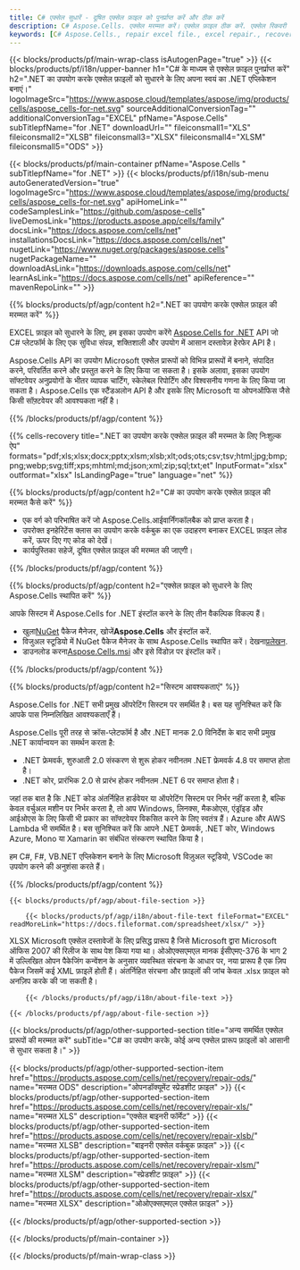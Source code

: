 ```yaml
---
title: C# एक्सेल सुधारें - दूषित एक्सेल फ़ाइल को पुनर्प्राप्त करें और ठीक करें
description: C# Aspose.Cells. एक्सेल मरम्मत करें। एक्सेल फ़ाइल ठीक करें. एक्सेल रिकवरी टूल। एक्सेल भ्रष्टाचार. एक्सेल डेटा पुनर्स्थापित करें. एक्सेल फ़ाइल पुनर्प्राप्ति। दूषित एक्सेल फ़ाइल पुनर्प्राप्त करें.
keywords: [C# Aspose.Cells., repair excel file., excel repair., recover corrupted excel file., repair corrupted excel., recover excel., fix excel file., excel corruption., restore excel data., excel file recovery., recover corrupted excel file.]
---
```

{{< blocks/products/pf/main-wrap-class isAutogenPage="true" >}}
{{< blocks/products/pf/i18n/upper-banner h1="C# के माध्यम से एक्सेल फ़ाइल पुनर्प्राप्त करें" h2=".NET का उपयोग करके एक्सेल फ़ाइलों को सुधारने के लिए अपना स्वयं का .NET एप्लिकेशन बनाएं।" logoImageSrc="https://www.aspose.cloud/templates/aspose/img/products/cells/aspose_cells-for-net.svg" sourceAdditionalConversionTag="" additionalConversionTag="EXCEL" pfName="Aspose.Cells" subTitlepfName="for .NET" downloadUrl="" fileiconsmall1="XLS" fileiconsmall2="XLSB" fileiconsmall3="XLSX" fileiconsmall4="XLSM" fileiconsmall5="ODS" >}}

{{< blocks/products/pf/main-container pfName="Aspose.Cells " subTitlepfName="for .NET" >}}
{{< blocks/products/pf/i18n/sub-menu autoGeneratedVersion="true" logoImageSrc="https://www.aspose.cloud/templates/aspose/img/products/cells/aspose_cells-for-net.svg" apiHomeLink="" codeSamplesLink="https://github.com/aspose-cells" liveDemosLink="https://products.aspose.app/cells/family" docsLink="https://docs.aspose.com/cells/net" installationsDocsLink="https://docs.aspose.com/cells/net" nugetLink="https://www.nuget.org/packages/aspose.cells" nugetPackageName="" downloadAsLink="https://downloads.aspose.com/cells/net" learnAsLink="https://docs.aspose.com/cells/net" apiReference="" mavenRepoLink="" >}}

{{% blocks/products/pf/agp/content h2=".NET का उपयोग करके एक्सेल फ़ाइल की मरम्मत करें" %}}

 EXCEL फ़ाइल को सुधारने के लिए, हम इसका उपयोग करेंगे
 [Aspose.Cells for .NET](https://products.aspose.com/cells/net) 
 API जो C# प्लेटफॉर्म के लिए एक सुविधा संपन्न, शक्तिशाली और उपयोग में आसान दस्तावेज़ हेरफेर API है।
 
 Aspose.Cells API का उपयोग Microsoft एक्सेल प्रारूपों को विभिन्न प्रारूपों में बनाने, संपादित करने, परिवर्तित करने और प्रस्तुत करने के लिए किया जा सकता है। इसके अलावा, इसका उपयोग सॉफ्टवेयर अनुप्रयोगों के भीतर व्यापक चार्टिंग, स्केलेबल रिपोर्टिंग और विश्वसनीय गणना के लिए किया जा सकता है। Aspose.Cells एक स्टैंडअलोन API है और इसके लिए Microsoft या ओपनऑफिस जैसे किसी सॉफ़्टवेयर की आवश्यकता नहीं है।

{{% /blocks/products/pf/agp/content %}}

{{% cells-recovery title=".NET का उपयोग करके एक्सेल फ़ाइल की मरम्मत के लिए निःशुल्क ऐप" formats="pdf;xls;xlsx;docx;pptx;xlsm;xlsb;xlt;ods;ots;csv;tsv;html;jpg;bmp;png;webp;svg;tiff;xps;mhtml;md;json;xml;zip;sql;txt;et" InputFormat="xlsx" outformat="xlsx" IsLandingPage="true" language="net" %}}

{{% blocks/products/pf/agp/content h2="C# का उपयोग करके एक्सेल फ़ाइल की मरम्मत कैसे करें" %}}

+ एक वर्ग को परिभाषित करें जो Aspose.Cells.आईवार्निंगकॉलबैक को प्राप्त करता है।
+ उपरोक्त इनहेरिटेंस क्लास का उपयोग करके वर्कबुक का एक उदाहरण बनाकर EXCEL फ़ाइल लोड करें, ऊपर दिए गए कोड को देखें।
+ कार्यपुस्तिका सहेजें, दूषित एक्सेल फ़ाइल की मरम्मत की जाएगी।

{{% /blocks/products/pf/agp/content %}}


{{% blocks/products/pf/agp/content h2="एक्सेल फ़ाइल को सुधारने के लिए Aspose.Cells स्थापित करें" %}}

आपके सिस्टम में Aspose.Cells for .NET इंस्टॉल करने के लिए तीन वैकल्पिक विकल्प हैं।
-  खुला[NuGet](https://www.nuget.org/packages/aspose.cells) पैकेज मैनेजर, खोजें**Aspose.Cells** और इंस्टॉल करें.
-  विजुअल स्टूडियो में NuGet पैकेज मैनेजर के साथ Aspose.Cells स्थापित करें। देखना[प्रलेखन](https://docs.aspose.com/cells/net/getting-started/#install-asposecells-through-nuget). 
-  डाउनलोड करना[Aspose.Cells.msi](https://releases.aspose.com/cells/net/) और इसे विंडोज़ पर इंस्टॉल करें।

{{% /blocks/products/pf/agp/content %}}

    
{{% blocks/products/pf/agp/content h2="सिस्टम आवश्यकताएं" %}}

 Aspose.Cells for .NET सभी प्रमुख ऑपरेटिंग सिस्टम पर समर्थित है। बस यह सुनिश्चित करें कि आपके पास निम्नलिखित आवश्यकताएँ हैं।
 
Aspose.Cells पूरी तरह से क्रॉस-प्लेटफॉर्म है और .NET मानक 2.0 विनिर्देश के बाद सभी प्रमुख .NET कार्यान्वयन का समर्थन करता है:
-  .NET फ्रेमवर्क, शुरुआती 2.0 संस्करण से शुरू होकर नवीनतम .NET फ्रेमवर्क 4.8 पर समाप्त होता है।
-  .NET कोर, प्रारंभिक 2.0 से प्रारंभ होकर नवीनतम .NET 6 पर समाप्त होता है।

जहां तक बात है कि .NET कोड अंतर्निहित हार्डवेयर या ऑपरेटिंग सिस्टम पर निर्भर नहीं करता है, बल्कि केवल वर्चुअल मशीन पर निर्भर करता है, तो आप Windows, लिनक्स, मैकओएस, एंड्रॉइड और आईओएस के लिए किसी भी प्रकार का सॉफ्टवेयर विकसित करने के लिए स्वतंत्र हैं। Azure और AWS Lambda भी समर्थित है। बस सुनिश्चित करें कि आपने .NET फ्रेमवर्क, .NET कोर, Windows Azure, Mono या Xamarin का संबंधित संस्करण स्थापित किया है।

हम C#, F#, VB.NET एप्लिकेशन बनाने के लिए Microsoft विज़ुअल स्टूडियो, VSCode का उपयोग करने की अनुशंसा करते हैं।

{{% /blocks/products/pf/agp/content %}}
    
    
<!-- aboutfile Starts -->

    {{< blocks/products/pf/agp/about-file-section >}}

        {{< blocks/products/pf/agp/i18n/about-file-text fileFormat="EXCEL" readMoreLink="https://docs.fileformat.com/spreadsheet/xlsx/" >}}
XLSX Microsoft एक्सेल दस्तावेजों के लिए प्रसिद्ध प्रारूप है जिसे Microsoft द्वारा Microsoft ऑफिस 2007 की रिलीज के साथ पेश किया गया था। ओओएक्सएमएल मानक ईसीएमए-376 के भाग 2 में उल्लिखित ओपन पैकेजिंग कन्वेंशन के अनुसार व्यवस्थित संरचना के आधार पर, नया प्रारूप है एक ज़िप पैकेज जिसमें कई XML फ़ाइलें होती हैं। अंतर्निहित संरचना और फ़ाइलों की जांच केवल .xlsx फ़ाइल को अनज़िप करके की जा सकती है।

        {{< /blocks/products/pf/agp/i18n/about-file-text >}}

    {{< /blocks/products/pf/agp/about-file-section >}}

<!-- aboutfile Ends -->

{{< blocks/products/pf/agp/other-supported-section title="अन्य समर्थित एक्सेल प्रारूपों की मरम्मत करें" subTitle="C# का उपयोग करके, कोई अन्य एक्सेल प्रारूप फ़ाइलों को आसानी से सुधार सकता है।" >}}

{{< blocks/products/pf/agp/other-supported-section-item href="https://products.aspose.com/cells/net/recovery/repair-ods/" name="मरम्मत ODS" description="ओपनडॉक्यूमेंट स्प्रेडशीट फ़ाइल" >}}
{{< blocks/products/pf/agp/other-supported-section-item href="https://products.aspose.com/cells/net/recovery/repair-xls/" name="मरम्मत XLS" description="एक्सेल बाइनरी फॉर्मेट" >}}
{{< blocks/products/pf/agp/other-supported-section-item href="https://products.aspose.com/cells/net/recovery/repair-xlsb/" name="मरम्मत XLSB" description="बाइनरी एक्सेल वर्कबुक फ़ाइल" >}}
{{< blocks/products/pf/agp/other-supported-section-item href="https://products.aspose.com/cells/net/recovery/repair-xlsm/" name="मरम्मत XLSM" description="स्प्रेडशीट फ़ाइल" >}}
{{< blocks/products/pf/agp/other-supported-section-item href="https://products.aspose.com/cells/net/recovery/repair-xlsx/" name="मरम्मत XLSX" description="ओओएक्सएमएल एक्सेल फ़ाइल" >}}

{{< /blocks/products/pf/agp/other-supported-section >}}

{{< /blocks/products/pf/main-container >}}
    
{{< /blocks/products/pf/main-wrap-class >}}
